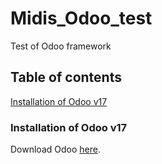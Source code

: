# Midis_Odoo_test
Test of Odoo framework

## Table of contents
[Installation of Odoo v17](#installation-of-odoo-v17)

### Installation of Odoo v17
Download Odoo [here](https://www.odoo.com/page/download).